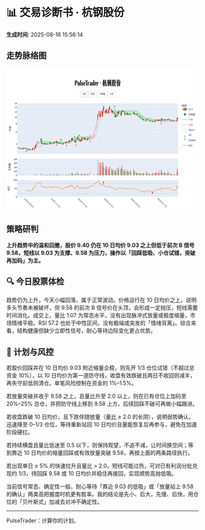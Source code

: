 # 📊 交易诊断书 · 杭钢股份

**生成时间**: 2025-08-16 15:56:14  


## 走势脉络图

![杭钢股份走势图](../figures/杭钢股份_PulseTrader_20250816.png)


## 策略研判

<strong>上升趋势中的温和回撤，股价 9.40 仍在 10 日均价 9.03 之上但低于前次 B 信号 9.58，短线以 9.03 为支撑、9.58 为压力，操作以「回踩低吸、小仓试错，突破再加码」为主。</strong>

## 🔍 今日股票体检
趋势仍为上升，今天小幅回落，属于正常波动。价格运行在 10 日均价之上，说明多头节奏未被破坏，但 9.58 的前次 B 信号价在头顶，会形成一定抛压，短线需要时间消化。成交上，量比 1.07 为常态水平，没有出现脉冲式放量或极度缩量，市场情绪平稳。RSI 57.2 也处于中性区间，没有极端或突发的「情绪背离」。综合来看，结构健康但缺少立即性信号，耐心等待边际变化更占优势。

## 🧭 计划与风控
若股价回踩并在 10 日均价 9.03 附近缩量企稳，则先开 1/3 仓位试错（不超过总资金 10%），以 10 日均价为第一道防守线，收盘有效跌破且两日不收回则减半，再失守前低则清仓。单笔风险控制在资金的 1%–1.5%。

若放量突破并收于 9.58 之上，且量比升至 2.0 以上，则在已有仓位上加码至 20%–25% 总仓，并把防守线上移到 9.58 上方，后续回踩不破可再做小幅跟进。

若收盘跌破 10 日均价，且下跌伴随放量（量比 ≥ 2.0 的长阴），说明弱势确认，迅速降至 0–1/3 仓位，等待重新站回 10 日均价且量能恢复后再参与，避免在加速阶段硬扛。

若持续横盘且量比低迷至 0.5 以下，则保持观望，不追不减，让时间换空间；等到靠近 10 日均价的缩量回踩或有效放量突破 9.58，再按上面的两条路径执行。

若出现单日 ≥ 5% 的快速拉升且量比 > 2.0，短线可能过热，可对已有利润分批兑现约 1/3，待回踩 9.58 或 10 日均价并稳住再接回，实现顺势高抛低吸。

当前信号常态、确定性一般，耐心等待「靠近 9.03 的低吸」或「放量站上 9.58 的确认」两类高把握度时机更有胜率。我的结论是先小、后大，先慢、后快，用仓位的「贝叶斯式」加减去对冲不确定性。

---

PulseTrader：计算你的计划。

